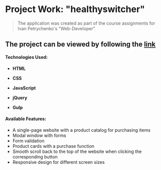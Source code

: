 # Project Work: "healthyswitcher"

>The application was created as part of the course assignments for Ivan Petrychenko's "Web-Developer"

## The project can be viewed by following the [link]( https://healthyswitcher.khudorenko.com/)

#### **Technologies Used:**

-  **HTML**

-  **CSS**

-  **JavaScript**

-  **jQuery**

-  **Gulp**



#### **Available Features:**

-   A single-page website with a product catalog for purchasing items
-   Modal window with forms
-   Form validation
-   Product cards with a purchase function
-   Smooth scroll back to the top of the website when clicking the corresponding button
-   Responsive design for different screen sizes
